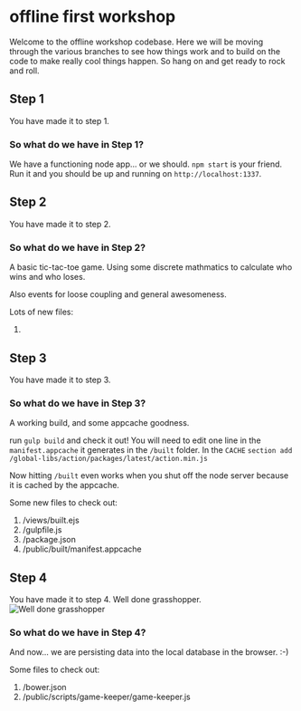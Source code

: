 # offline first workshop

Welcome to the offline workshop codebase. Here we will be moving through the various branches to see how things work and to build on the code to make really cool things happen. So hang on and get ready to rock and roll.

## Step 1
You have made it to step 1. 

### So what do we have in Step 1?
We have a functioning node app... or we should.
`npm start` is your friend. Run it and you should be up and running on `http://localhost:1337`.

## Step 2
You have made it to step 2.

### So what do we have in Step 2?
A basic tic-tac-toe game. Using some discrete mathmatics to calculate who wins and who loses.

Also events for loose coupling and general awesomeness.

Lots of new files:

1. 

## Step 3
You have made it to step 3. 

### So what do we have in Step 3?
A working build, and some appcache goodness.

run `gulp build` and check it out! You will need to edit one line in the `manifest.appcache` it generates in the `/built` folder. In the `CACHE` `section add /global-libs/action/packages/latest/action.min.js`

Now hitting `/built` even works when you shut off the node server because it is cached by the appcache.

Some new files to check out:

1. /views/built.ejs
1. /gulpfile.js
1. /package.json
1. /public/built/manifest.appcache

## Step 4
You have made it to step 4. Well done grasshopper.
![Well done grasshopper](http://38.media.tumblr.com/tumblr_kzpd7vQ2tr1qa1xnko1_500.gif)

### So what do we have in Step 4?
And now... we are persisting data into the local database in the browser. :-)

Some files to check out:

1. /bower.json
1. /public/scripts/game-keeper/game-keeper.js